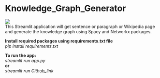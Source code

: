 # Knowledge_Graph_Generator
<img src="https://opendatascience.com/wp-content/uploads/2018/09/1_64AZ80NoAO8wH1RVGToSKg-750x350.png"><br>
This Streamlit application will get sentence or paragraph or Wikipedia page and generate the knowledge graph using Spacy and  Networkx packages.
<br>

<b>Install required packages using requirements.txt file</b><br>
<i>pip install requirements.txt</i>
<br>

<b>To run the app:</b><br>
<i>streamlit run app.py</i><br>
<b>or</b><br>
<i> streamlit run Github_link</i><br>

  
